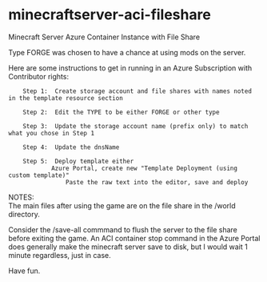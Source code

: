 # minecraftserver-aci-fileshare
Minecraft Server Azure Container Instance with File Share

Type FORGE was chosen to have a chance at using mods on the server.

Here are some instructions to get in running in an Azure Subscription with Contributor rights:

		Step 1:  Create storage account and file shares with names noted in the template resource section
		
		Step 2:  Edit the TYPE to be either FORGE or other type
		
		Step 3:  Update the storage account name (prefix only) to match what you chose in Step 1
		
		Step 4:  Update the dnsName
		
		Step 5:  Deploy template either 
        	 	Azure Portal, create new "Template Deployment (using custom template)" 
             		Paste the raw text into the editor, save and deploy
             
NOTES:  
The main files after using the game are on the file share in the /world directory. 

Consider the /save-all commmand to flush the server to the file share before exiting the game. An ACI container stop command in the Azure Portal does generally make the minecraft server save to disk, but I would wait 1 minute regardless, just in case. 


Have fun. 


